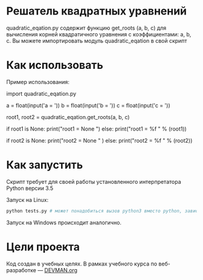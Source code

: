 # Решатель квадратных уравнений

quadratic_eqation.py содержит функцию get_roots (a, b, c) для вычисления корней квадратичного уравнения
с коэффициентами: a, b, c. Вы можете импортировать модуль quadratic_eqation в свой скрипт

# Как использовать

Пример использования:

import quadratic_eqation.py

a = float(input('a = '))
b = float(input('b = '))
c = float(input('c = '))

root1, root2 = quadratic_eqation.get_roots(a, b, c)

if root1 is None:
    print("root1 =  None ")
else:
    print("root1 =  %f " % (root1))

if root2 is None:
    print("root2 =  None " )
else:
    print("root2 =  %f " % (root2))

# Как запустить

Скрипт требует для своей работы установленного интерпретатора Python версии 3.5

Запуск на Linux:

```bash
python tests.py # может понадобиться вызов python3 вместо python, зависит от настроек операционной системы
```

Запуск на Windows происходит аналогично.

# Цели проекта

Код создан в учебных целях. В рамках учебного курса по веб-разработке ― [DEVMAN.org](https://devman.org)
